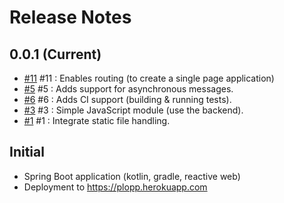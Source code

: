 # Release Notes

## 0.0.1 (Current)

* [#11](../../issues/11) #11 : Enables routing (to create a single page application)
* [#5](../../issues/5) #5 : Adds support for asynchronous messages.
* [#6](../../issues/6) #6 : Adds CI support (building & running tests).
* [#3](../../issues/3) #3 : Simple JavaScript module (use the backend).
* [#1](../../issues/1) #1 : Integrate static file handling.

## Initial

* Spring Boot application (kotlin, gradle, reactive web)
* Deployment to https://plopp.herokuapp.com
